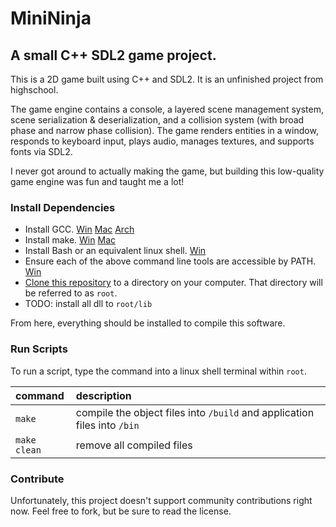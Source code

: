 MiniNinja
===
A small C++ SDL2 game project.
---
This is a 2D game built using C++ and SDL2. It is an unfinished project from highschool.

The game engine contains a console, a layered scene management system, scene serialization & deserialization, and a collision system (with broad phase and narrow phase collision). The game renders entities in a window, responds to keyboard input, plays audio, manages textures, and supports fonts via SDL2.

I never got around to actually making the game, but building this low-quality game engine was fun and taught me a lot!

### Install Dependencies
* Install GCC. [Win](https://sourceforge.net/projects/mingw/) [Mac](https://stackoverflow.com/questions/10265742/how-to-install-make-and-gcc-on-a-mac) [Arch](https://wiki.archlinux.org/title/GNU_Compiler_Collection)
* Install make. [Win](https://gnuwin32.sourceforge.net/packages/make.htm) [Mac](https://stackoverflow.com/questions/10265742/how-to-install-make-and-gcc-on-a-mac)
* Install Bash or an equivalent linux shell. [Win](https://www.howtogeek.com/249966/how-to-install-and-use-the-linux-bash-shell-on-windows-10/)
* Ensure each of the above command line tools are accessible by PATH. [Win](https://www.computerhope.com/issues/ch000549.htm)
* [Clone this repository](https://docs.github.com/en/repositories/creating-and-managing-repositories/cloning-a-repository#cloning-a-repository) to a directory on your computer. That directory will be referred to as `root`.
* TODO: install all dll to `root/lib`

From here, everything should be installed to compile this software.

### Run Scripts
To run a script, type the command into a linux shell terminal within `root`.

| command | description |
|:----------- |:----------- |
| `make` | compile the object files into `/build` and application files into `/bin` |
| `make clean` | remove all compiled files |

### Contribute
Unfortunately, this project doesn't support community contributions right now. Feel free to fork, but be sure to read the license.
